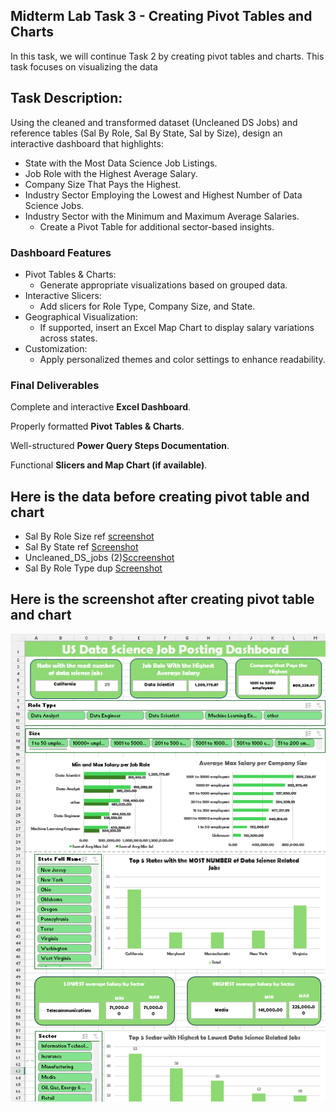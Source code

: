 ## Midterm Lab Task 3 - Creating Pivot Tables and Charts
In this task, we will continue Task 2 by creating pivot tables and charts. This task focuses on visualizing the data

## Task Description:
Using the cleaned and transformed dataset (Uncleaned DS Jobs) and reference tables (Sal By Role, Sal By State, Sal by Size), design an interactive dashboard that highlights:
- State with the Most Data Science Job Listings.
- Job Role with the Highest Average Salary.
- Company Size That Pays the Highest.
- Industry Sector Employing the Lowest and Highest Number of Data Science Jobs.
- Industry Sector with the Minimum and Maximum Average Salaries.
  - Create a Pivot Table for additional sector-based insights.

### Dashboard Features
- Pivot Tables & Charts:
  - Generate appropriate visualizations based on grouped data.
- Interactive Slicers:
  - Add slicers for Role Type, Company Size, and State.
- Geographical Visualization:
  - If supported, insert an Excel Map Chart to display salary variations across states.
- Customization:
  - Apply personalized themes and color settings to enhance readability.

### Final Deliverables
Complete and interactive **Excel Dashboard**.

Properly formatted **Pivot Tables & Charts**.

Well-structured **Power Query Steps Documentation**.

Functional **Slicers and Map Chart (if available)**.
## Here is the data before creating pivot table and chart
- Sal By Role Size ref [screenshot](image/Screenshot%202025-03-15%20205445.png)
- Sal By State ref [Screenshot](image/Screenshot%202025-03-15%20205455.png)
- Uncleaned_DS_jobs (2)[Sccreenshot](image/Screenshot%202025-03-15%20205505.png)
- Sal By Role Type dup [Screenshot](image/Screenshot%202025-03-15%20205517.png)
## Here is the screenshot after creating pivot table and chart
![Screenshot](image/Screenshot%202025-03-15%20205153.png)

